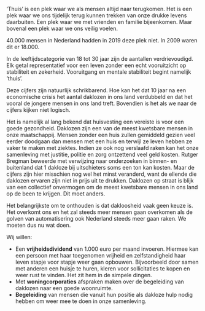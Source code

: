 ‘Thuis’ is een plek waar we als mensen altijd naar terugkomen. Het is een plek
waar we ons tijdelijk terug kunnen trekken van onze drukke levens daarbuiten.
Een plek waar we met vrienden en familie bijeenkomen. Maar bovenal een plek waar
we ons veilig voelen.

40.000 mensen in Nederland hadden in 2019 deze plek niet. In 2009 waren dit er
18.000.

In de leeftijdscategorie van 18 tot 30 jaar zijn de aantallen verdrievoudigd.
Elk getal representatief voor een leven zonder een echt vooruitzicht op
stabiliteit en zekerheid. Vooruitgang en mentale stabiliteit begint namelijk
‘thuis’.

Deze cijfers zijn natuurlijk schrikbarend. Hoe kan het dat 10 jaar na een
economische crisis het aantal daklozen in ons land verdubbeld en dat het vooral
de jongere mensen in ons land treft. Bovendien is het als we naar de cijfers
kijken niet logisch.

Het is namelijk al lang bekend dat huisvesting een vereiste is voor een goede
gezondheid. Daklozen zijn een van de meest kwetsbare mensen in onze
maatschappij. Mensen zonder een huis zullen gemiddeld gezien veel eerder
doodgaan dan mensen met een huis en terwijl ze leven hebben ze vaker te maken
met ziektes. Indien ze ook nog verslaafd raken kan het onze samenleving met
justitie, politie en zorg ontzettend veel geld kosten. Rutger Bregman beweerde
met verwijzing naar onderzoeken in binnen- en buitenland dat 1 dakloze bij
uitschieters soms een ton kan kosten. Maar de cijfers zijn hier misschien nog
wel het minst veranderd, want de ellende die daklozen ervaren zijn niet in prijs
uit te drukken. Daklozen op straat is blijk van een collectief onvermogen om de
meest kwetsbare mensen in ons land op de been te krijgen. Dit moet anders.

Het belangrijkste om te onthouden is dat dakloosheid vaak geen keuze is. Het
overkomt ons en het zal steeds meer mensen gaan overkomen als de golven van
automatisering ook Nederland steeds meer gaan raken. We moeten dus nu wat doen.

Wij willen:

- Een __vrijheidsdividend__ van 1.000 euro per maand invoeren. Hiermee kan een
  persoon met haar toegenomen vrijheid en zelfstandigheid haar leven stapje voor
  stapje weer gaan opbouwen. Bijvoorbeeld door samen met anderen een huisje te
  huren, kleren voor sollicitaties te kopen en weer rust te vinden. Het zit hem
  in de simpele dingen.
- Met __woningcorporaties__ afspraken maken over de begeleiding van daklozen
  naar een goede woonruimte.
- __Begeleiding__ van mensen die vanuit hun positie als dakloze hulp nodig
  hebben om weer mee te doen in onze samenleving.

